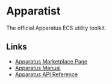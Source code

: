 # Apparatist

The official Apparatus ECS utility toolkit.

## Links

- [Apparatus Marketplace Page](https://www.unrealengine.com/marketplace/en-US/product/apparatus)
- [Apparatus Manual](https://turbanov.ru/wiki/en/toolworks/docs/apparatus)
- [Apparatus API Reference](https://turbanov.ru/toolworks/apparatus/docs/api)
